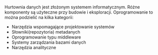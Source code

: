 Hurtownia danych jest złożonym systemem informatycznym.
Różne komponenty są użyteczne przy budowie i eksploracji. Oprogramowanie to można podzielić na kilka kategorii:
- Narzędzia wspomagające projektowanie systemów
- Słowniki(repozytoria) metadanych
- Oprogramowanie typu middleware
- Systemy zarządzania bazami danych
- Narzędzia analityczne
